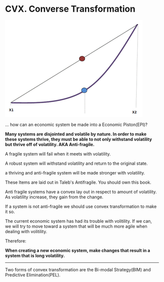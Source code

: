 # CVX. Converse Transformation

![COMimage](images/convex.gif)

... how can an economic system be made into a Economic Piston(EPI)?


**Many systems are disjointed and volatile by nature.  In order to make these systems thrive, they must be able to not only withstand volatility but thrive off of volatility.  AKA Anti-fragile.**


A fragile system will fail when it meets with volatility.

A robust system will withstand volatility and return to the original state.

a thriving and anti-fragile system will be made stronger with volatility.

These Items are laid out in Taleb's Antifragile.  You should own this book.

Anti fragile systems have a convex lay out in respect to amount of volatility.  As volatility increase, they gain from the change.

If a system is not anti-fragile we should use convex transformation to make it so.

The current economic system has had its trouble with volitility.  If we can, we will try to move toward a system that will be much more agile when dealing with volitility.


Therefore:

**When creating a new economic system, make changes that result in a system that is long volatility.**


----------

Two forms of convex transformation are the Bi-modal Strategy(BIM) and Predictive Elimination(PEL).
